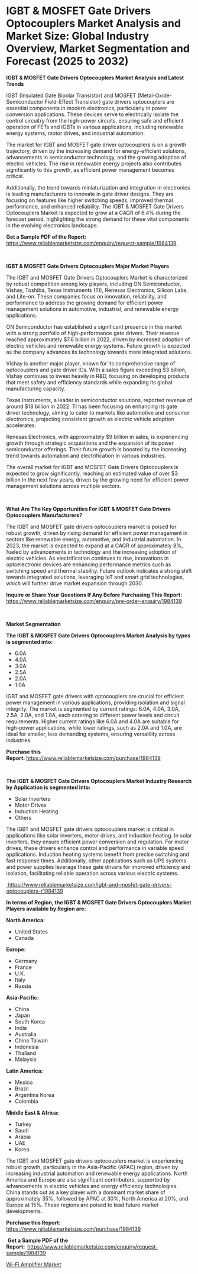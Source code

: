 <p><h1>IGBT & MOSFET Gate Drivers Optocouplers Market Analysis and Market Size: Global Industry Overview, Market Segmentation and Forecast (2025 to 2032)</h1></p><p><strong>IGBT & MOSFET Gate Drivers Optocouplers Market Analysis and Latest Trends</strong></p>
<p><p>IGBT (Insulated Gate Bipolar Transistor) and MOSFET (Metal-Oxide-Semiconductor Field-Effect Transistor) gate drivers optocouplers are essential components in modern electronics, particularly in power conversion applications. These devices serve to electrically isolate the control circuitry from the high-power circuits, ensuring safe and efficient operation of FETs and IGBTs in various applications, including renewable energy systems, motor drives, and industrial automation.</p><p>The market for IGBT and MOSFET gate driver optocouplers is on a growth trajectory, driven by the increasing demand for energy-efficient solutions, advancements in semiconductor technology, and the growing adoption of electric vehicles. The rise in renewable energy projects also contributes significantly to this growth, as efficient power management becomes critical. </p><p>Additionally, the trend towards miniaturization and integration in electronics is leading manufacturers to innovate in gate driver designs. They are focusing on features like higher switching speeds, improved thermal performance, and enhanced reliability. The IGBT & MOSFET Gate Drivers Optocouplers Market is expected to grow at a CAGR of 6.4% during the forecast period, highlighting the strong demand for these vital components in the evolving electronics landscape.</p></p>
<p><strong>Get a Sample PDF of the Report:&nbsp;</strong> <a href="https://www.reliablemarketsize.com/enquiry/request-sample/1984139?utm_campaign=2462&utm_medium=2&utm_source=Github&utm_content=ia&utm_term=07042025&utm_id=igbt-mosfet-gate-drivers-optocouplers">https://www.reliablemarketsize.com/enquiry/request-sample/1984139</a></p>
<p>&nbsp;</p>
<p><strong>IGBT & MOSFET Gate Drivers Optocouplers Major Market Players</strong></p>
<p><p>The IGBT and MOSFET Gate Drivers Optocouplers Market is characterized by robust competition among key players, including ON Semiconductor, Vishay, Toshiba, Texas Instruments (TI), Renesas Electronics, Silicon Labs, and Lite-on. These companies focus on innovation, reliability, and performance to address the growing demand for efficient power management solutions in automotive, industrial, and renewable energy applications.</p><p>ON Semiconductor has established a significant presence in this market with a strong portfolio of high-performance gate drivers. Their revenue reached approximately $7.6 billion in 2022, driven by increased adoption of electric vehicles and renewable energy systems. Future growth is expected as the company advances its technology towards more integrated solutions.</p><p>Vishay is another major player, known for its comprehensive range of optocouplers and gate driver ICs. With a sales figure exceeding $3 billion, Vishay continues to invest heavily in R&D, focusing on developing products that meet safety and efficiency standards while expanding its global manufacturing capacity.</p><p>Texas Instruments, a leader in semiconductor solutions, reported revenue of around $18 billion in 2022. TI has been focusing on enhancing its gate driver technology, aiming to cater to markets like automotive and consumer electronics, projecting consistent growth as electric vehicle adoption accelerates.</p><p>Renesas Electronics, with approximately $9 billion in sales, is experiencing growth through strategic acquisitions and the expansion of its power semiconductor offerings. Their future growth is boosted by the increasing trend towards automation and electrification in various industries.</p><p>The overall market for IGBT and MOSFET Gate Drivers Optocouplers is expected to grow significantly, reaching an estimated value of over $3 billion in the next few years, driven by the growing need for efficient power management solutions across multiple sectors.</p></p>
<p>&nbsp;</p>
<p><strong>What Are The Key Opportunities For IGBT & MOSFET Gate Drivers Optocouplers Manufacturers?</strong></p>
<p><p>The IGBT and MOSFET gate drivers optocouplers market is poised for robust growth, driven by rising demand for efficient power management in sectors like renewable energy, automotive, and industrial automation. In 2023, the market is expected to expand at a CAGR of approximately 8%, fueled by advancements in technology and the increasing adoption of electric vehicles. As electrification continues to rise, innovations in optoelectronic devices are enhancing performance metrics such as switching speed and thermal stability. Future outlook indicates a strong shift towards integrated solutions, leveraging IoT and smart grid technologies, which will further drive market expansion through 2030.</p></p>
<p><strong>Inquire or Share Your Questions If Any Before Purchasing This Report:</strong> <a href="https://www.reliablemarketsize.com/enquiry/pre-order-enquiry/1984139?utm_campaign=2462&utm_medium=2&utm_source=Github&utm_content=ia&utm_term=07042025&utm_id=igbt-mosfet-gate-drivers-optocouplers">https://www.reliablemarketsize.com/enquiry/pre-order-enquiry/1984139</a></p>
<p>&nbsp;</p>
<p><strong>Market Segmentation</strong></p>
<p><strong>The IGBT & MOSFET Gate Drivers Optocouplers Market Analysis by types is segmented into:</strong></p>
<p><ul><li>6.0A</li><li>4.0A</li><li>3.0A</li><li>2.5A</li><li>2.0A</li><li>1.0A</li></ul></p>
<p><p>IGBT and MOSFET gate drivers with optocouplers are crucial for efficient power management in various applications, providing isolation and signal integrity. The market is segmented by current ratings: 6.0A, 4.0A, 3.0A, 2.5A, 2.0A, and 1.0A, each catering to different power levels and circuit requirements. Higher current ratings like 6.0A and 4.0A are suitable for high-power applications, while lower ratings, such as 2.0A and 1.0A, are ideal for smaller, less demanding systems, ensuring versatility across industries.</p></p>
<p><strong>Purchase this Report:&nbsp;</strong><a href="https://www.reliablemarketsize.com/purchase/1984139?utm_campaign=2462&utm_medium=2&utm_source=Github&utm_content=ia&utm_term=07042025&utm_id=igbt-mosfet-gate-drivers-optocouplers">https://www.reliablemarketsize.com/purchase/1984139</a></p>
<p>&nbsp;</p>
<p><strong>The IGBT & MOSFET Gate Drivers Optocouplers Market Industry Research by Application is segmented into:</strong></p>
<p><ul><li>Solar Inverters</li><li>Motor Drives</li><li>Induction Heating</li><li>Others</li></ul></p>
<p><p>The IGBT and MOSFET gate drivers optocouplers market is critical in applications like solar inverters, motor drives, and induction heating. In solar inverters, they ensure efficient power conversion and regulation. For motor drives, these drivers enhance control and performance in variable speed applications. Induction heating systems benefit from precise switching and fast response times. Additionally, other applications such as UPS systems and power supplies leverage these gate drivers for improved efficiency and isolation, facilitating reliable operation across various electric systems.</p></p>
<p><a href="https://www.reliablemarketsize.com/igbt-and-mosfet-gate-drivers-optocouplers-r1984139?utm_campaign=2462&utm_medium=2&utm_source=Github&utm_content=ia&utm_term=07042025&utm_id=igbt-mosfet-gate-drivers-optocouplers">&nbsp;https://www.reliablemarketsize.com/igbt-and-mosfet-gate-drivers-optocouplers-r1984139</a></p>
<p><strong>In terms of Region, the IGBT & MOSFET Gate Drivers Optocouplers Market Players available by Region are:</strong></p>
<p>
    <p> <strong> North America: </strong>
        <ul>
            <li>United States</li>
            <li>Canada</li>
        </ul>
        </p> 
    <p> <strong> Europe: </strong>
        <ul>
            <li>Germany</li>
            <li>France</li>
            <li>U.K.</li>
            <li>Italy</li>
            <li>Russia</li>
        </ul>
        </p> 
    <p> <strong> Asia-Pacific: </strong>
        <ul>
            <li>China</li>
            <li>Japan</li>
            <li>South Korea</li>
            <li>India</li>
            <li>Australia</li>
            <li>China Taiwan</li>
            <li>Indonesia</li>
            <li>Thailand</li>
            <li>Malaysia</li>
        </ul>
        </p> 
    <p> <strong> Latin America: </strong>
        <ul>
            <li>Mexico</li>
            <li>Brazil</li>
            <li>Argentina Korea</li>
            <li>Colombia</li>
        </ul>
        </p> 
    <p> <strong> Middle East & Africa: </strong>
        <ul>
            <li>Turkey</li>
            <li>Saudi</li>
            <li>Arabia</li>
            <li>UAE</li>
            <li>Korea</li>
        </ul>
    </p>
    </p>
<p><p>The IGBT and MOSFET gate drivers optocouplers market is experiencing robust growth, particularly in the Asia-Pacific (APAC) region, driven by increasing industrial automation and renewable energy applications. North America and Europe are also significant contributors, supported by advancements in electric vehicles and energy efficiency technologies. China stands out as a key player with a dominant market share of approximately 35%, followed by APAC at 30%, North America at 20%, and Europe at 15%. These regions are poised to lead future market developments.</p></p>
<p><strong>Purchase this Report: </strong><a href="https://www.reliablemarketsize.com/purchase/1984139?utm_campaign=2462&utm_medium=2&utm_source=Github&utm_content=ia&utm_term=07042025&utm_id=igbt-mosfet-gate-drivers-optocouplers">https://www.reliablemarketsize.com/purchase/1984139</a></p>
<p>&nbsp;<strong>Get a Sample PDF of the Report:&nbsp;&nbsp;</strong><a href="https://www.reliablemarketsize.com/enquiry/request-sample/1984139?utm_campaign=2462&utm_medium=2&utm_source=Github&utm_content=ia&utm_term=07042025&utm_id=igbt-mosfet-gate-drivers-optocouplers">https://www.reliablemarketsize.com/enquiry/request-sample/1984139</a></p>
<p><strong></strong></p>
<p><p><a href="https://github.com/kathiestrine5ty/Market-Research-Report-List-2/blob/main/wi-fi-amplifier-market.md?utm_campaign=2462&utm_medium=2&utm_source=Github&utm_content=ia&utm_term=07042025&utm_id=igbt-mosfet-gate-drivers-optocouplers">Wi-Fi Amplifier Market</a></p></p>